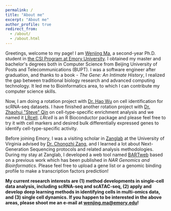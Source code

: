 ```yaml
---
permalink: /
title: "About me"
excerpt: "About me"
author_profile: true
redirect_from: 
  - /about/
  - /about.html
---
```


Greetings, welcome to my page! I am [Wenjing Ma](https://marvinquiet.github.io/cv/), a second-year Ph.D. student in [the CSI Program at Emory University](https://www.cs.emory.edu/graduate/general-information/). I obtained my master and bachelor's degrees both in Computer Science from Beijing University of Posts and Telecommunications (BUPT). I was a software engineer after graduation, and thanks to a book - *The Gene: An Intimate History*, I realized the gap between traditional biology research and advanced computing technology. It led me to Bioinformatics area, to which I can contribute my computer science skills.

Now, I am doing a rotation project with [Dr. Hao Wu](http://www.haowulab.org/) on cell identification for scRNA-seq datasets. I have finished another rotation project with [Dr. Zhaohui "Steve" Qin](https://scholar.google.com/citations?hl=zh-CN&user=9F-Jk74AAAAJ&view_op=list_works&sortby=pubdate) on cell-type-specific enrichment analysis and we named it [LRcell](https://github.com/marvinquiet/LRcell). *LRcell* is an R Bioconductor package and please feel free to try it with cell markers and desired bulk differentially expressed genes to identify cell-type-specific activity.

Before joining Emory, I was a visiting scholar in [Zanglab](http://faculty.virginia.edu/zanglab/) at the University of Virginia advised by [Dr. Chongzhi Zang](http://faculty.virginia.edu/zanglab/people.htm), and I learned a lot about Next-Generation Sequencing protocols and related analysis methodologies. During my stay at Zanglab, I developed a web tool named [BARTweb](http://bartweb.org/) based on a previous work which has been published in *NAR Genomics and Bioinformatics*. Please feel free to upload a gene list or a genomic binding profile to make a transcription factors prediction!

**My current research interests are (1) method developments in single-cell data analysis, including scRNA-seq and scATAC-seq,  (2) apply and develop deep learning methods in identifying cells in multi-omics data, and  (3) single cell dynamics.  If you happen to be interested in the above areas, please shoot me an e-mail at [wenjing.ma@emory.edu](wenjing.ma@emory.edu)!**
